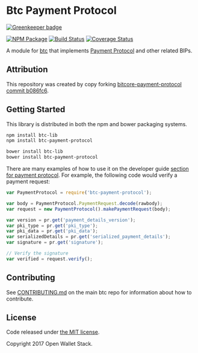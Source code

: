 Btc Payment Protocol
=======

[![Greenkeeper badge](https://badges.greenkeeper.io/owstack/btc-payment-protocol.svg)](https://greenkeeper.io/)

[![NPM Package](https://img.shields.io/npm/v/btc-payment-protocol.svg?style=flat-square)](https://www.npmjs.org/package/btc-payment-protocol)
[![Build Status](https://img.shields.io/travis/owstack/btc-payment-protocol.svg?branch=master&style=flat-square)](https://travis-ci.org/owstack/btc-payment-protocol)
[![Coverage Status](https://img.shields.io/coveralls/owstack/btc-payment-protocol.svg?style=flat-square)](https://coveralls.io/r/owstack/btc-payment-protocol)

A module for [btc](https://github.com/owstack/btc) that implements [Payment Protocol](https://github.com/bitcoin/bips/blob/master/bip-0070.mediawiki) and other related BIPs.

## Attribution

This repository was created by copy forking [bitcore-payment-protocol commit b086fc6](https://github.com/bitpay/bitcore-payment-protocol/commit/b086fc64ff8e19230ff4352ef0af9af2837bcc46).

## Getting Started

This library is distributed in both the npm and bower packaging systems.

```sh
npm install btc-lib
npm install btc-payment-protocol
```

```sh
bower install btc-lib
bower install btc-payment-protocol
```

There are many examples of how to use it on the developer guide [section for payment protocol](https://btc.io/api/paypro). For example, the following code would verify a payment request:

```javascript
var PaymentProtocol = require('btc-payment-protocol');

var body = PaymentProtocol.PaymentRequest.decode(rawbody);
var request = new PaymentProtocol().makePaymentRequest(body);

var version = pr.get('payment_details_version');
var pki_type = pr.get('pki_type');
var pki_data = pr.get('pki_data');
var serializedDetails = pr.get('serialized_payment_details');
var signature = pr.get('signature');

// Verify the signature
var verified = request.verify();
```

## Contributing

See [CONTRIBUTING.md](https://github.com/owstack/btc/blob/master/CONTRIBUTING.md) on the main btc repo for information about how to contribute.

## License

Code released under [the MIT license](https://github.com/owstack/btc/blob/master/LICENSE).

Copyright 2017 Open Wallet Stack.
